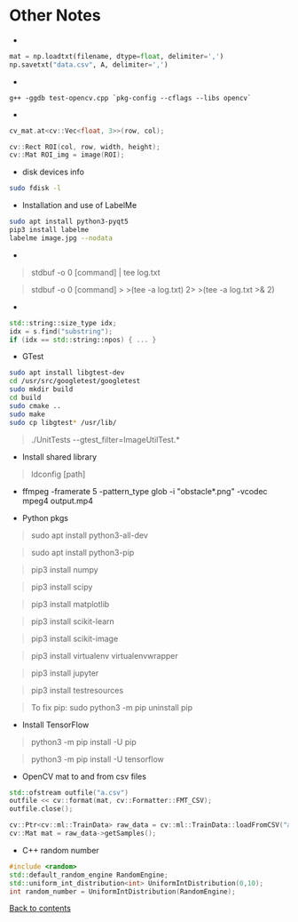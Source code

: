 # Other Notes

* 
```python
mat = np.loadtxt(filename, dtype=float, delimiter=',')
np.savetxt("data.csv", A, delimiter=',')
```

* 
```
g++ -ggdb test-opencv.cpp `pkg-config --cflags --libs opencv`
```

* 
```C++
cv_mat.at<cv::Vec<float, 3>>(row, col);

cv::Rect ROI(col, row, width, height);
cv::Mat ROI_img = image(ROI);
```

* disk devices info
```bash
sudo fdisk -l
```

* Installation and use of LabelMe
```bash
sudo apt install python3-pyqt5
pip3 install labelme
labelme image.jpg --nodata
```

* 
> stdbuf -o 0 [command] | tee log.txt

> stdbuf -o 0 [command] >  >(tee -a log.txt) 2>  >(tee -a log.txt >& 2)

* 
```C++
std::string::size_type idx;
idx = s.find("substring");
if (idx == std::string::npos) { ... }
```

* GTest
```bash
sudo apt install libgtest-dev
cd /usr/src/googletest/googletest
sudo mkdir build
cd build
sudo cmake ..
sudo make
sudo cp libgtest* /usr/lib/
```
> ./UnitTests --gtest_filter=ImageUtilTest.*

* Install shared library
> ldconfig [path]

* ffmpeg -framerate 5 -pattern_type glob -i "obstacle*.png" -vcodec mpeg4 output.mp4

* Python pkgs
> sudo apt install python3-all-dev

> sudo apt install python3-pip

> pip3 install numpy

> pip3 install scipy

> pip3 install matplotlib

> pip3 install scikit-learn

> pip3 install scikit-image

> pip3 install virtualenv virtualenvwrapper

> pip3 install jupyter

> pip3 install testresources

> To fix pip: sudo python3 -m pip uninstall pip

* Install TensorFlow
> python3 -m pip install -U pip

> python3 -m pip install -U tensorflow

* OpenCV mat to and from csv files
```C++
std::ofstream outfile("a.csv")
outfile << cv::format(mat, cv::Formatter::FMT_CSV);
outfile.close();
```
```C++
cv::Ptr<cv::ml::TrainData> raw_data = cv::ml::TrainData::loadFromCSV("a.csv", 0, -2, 0);
cv::Mat mat = raw_data->getSamples();
```

* C++ random number
```C++
#include <random>
std::default_random_engine RandomEngine;
std::uniform_int_distribution<int> UniformIntDistribution(0,10);
int random_number = UniformIntDistribution(RandomEngine);
```

[Back to contents](./README.md)
